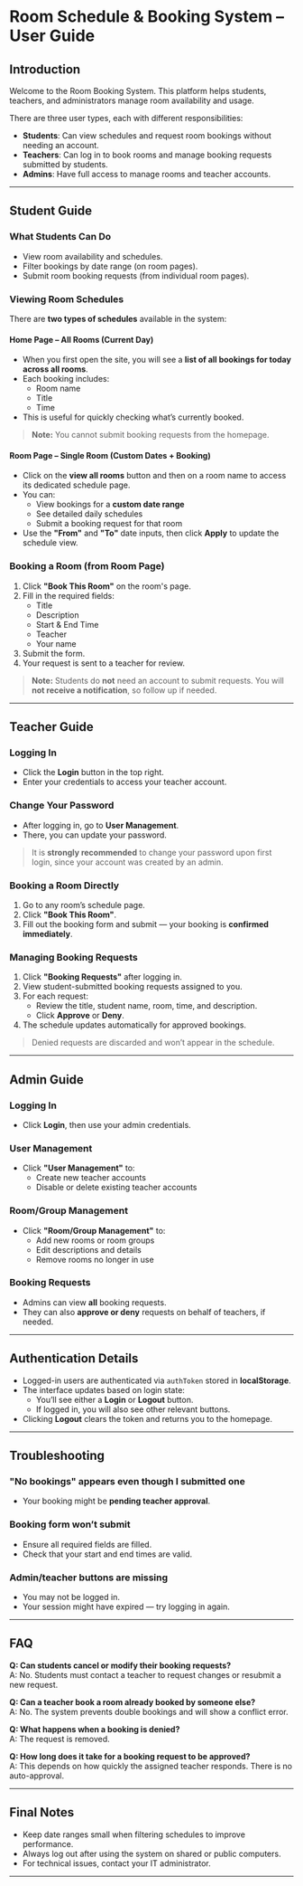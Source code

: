 # Room Schedule & Booking System – User Guide

## Introduction

Welcome to the Room Booking System. This platform helps students, teachers, and administrators manage room availability and usage.

There are three user types, each with different responsibilities:

- **Students**: Can view schedules and request room bookings without needing an account.
- **Teachers**: Can log in to book rooms and manage booking requests submitted by students.
- **Admins**: Have full access to manage rooms and teacher accounts.

---

## Student Guide

### What Students Can Do

- View room availability and schedules.
- Filter bookings by date range (on room pages).
- Submit room booking requests (from individual room pages).

### Viewing Room Schedules

There are **two types of schedules** available in the system:

#### Home Page – All Rooms (Current Day)

- When you first open the site, you will see a **list of all bookings for today across all rooms**.
- Each booking includes:
  - Room name
  - Title
  - Time
- This is useful for quickly checking what’s currently booked.

> **Note:** You cannot submit booking requests from the homepage.

#### Room Page – Single Room (Custom Dates + Booking)

- Click on the **view all rooms** button and then on a room name to access its dedicated schedule page.
- You can:
  - View bookings for a **custom date range**
  - See detailed daily schedules
  - Submit a booking request for that room
- Use the **"From"** and **"To"** date inputs, then click **Apply** to update the schedule view.

### Booking a Room (from Room Page)

1. Click **"Book This Room"** on the room's page.
2. Fill in the required fields:
   - Title
   - Description
   - Start & End Time
   - Teacher
   - Your name
3. Submit the form.
4. Your request is sent to a teacher for review.

> **Note:** Students do **not** need an account to submit requests. You will **not receive a notification**, so follow up if needed.

---

## Teacher Guide

### Logging In

- Click the **Login** button in the top right.
- Enter your credentials to access your teacher account.

### Change Your Password

- After logging in, go to **User Management**.
- There, you can update your password.
> It is **strongly recommended** to change your password upon first login, since your account was created by an admin.

### Booking a Room Directly

1. Go to any room’s schedule page.
2. Click **"Book This Room"**.
3. Fill out the booking form and submit — your booking is **confirmed immediately**.

### Managing Booking Requests

1. Click **"Booking Requests"** after logging in.
2. View student-submitted booking requests assigned to you.
3. For each request:
   - Review the title, student name, room, time, and description.
   - Click **Approve** or **Deny**.
4. The schedule updates automatically for approved bookings.

> Denied requests are discarded and won’t appear in the schedule.

---

## Admin Guide

### Logging In

- Click **Login**, then use your admin credentials.

### User Management

- Click **"User Management"** to:
  - Create new teacher accounts
  - Disable or delete existing teacher accounts

### Room/Group Management

- Click **"Room/Group Management"** to:
  - Add new rooms or room groups
  - Edit descriptions and details
  - Remove rooms no longer in use

### Booking Requests

- Admins can view **all** booking requests.
- They can also **approve or deny** requests on behalf of teachers, if needed.

---

## Authentication Details

- Logged-in users are authenticated via `authToken` stored in **localStorage**.
- The interface updates based on login state:
  - You’ll see either a **Login** or **Logout** button.
  - If logged in, you will also see other relevant buttons.
- Clicking **Logout** clears the token and returns you to the homepage.

---

## Troubleshooting

### "No bookings" appears even though I submitted one  
- Your booking might be **pending teacher approval**.

### Booking form won’t submit  
- Ensure all required fields are filled.
- Check that your start and end times are valid.

### Admin/teacher buttons are missing  
- You may not be logged in.
- Your session might have expired — try logging in again.

---

## FAQ

**Q: Can students cancel or modify their booking requests?**  
A: No. Students must contact a teacher to request changes or resubmit a new request.

**Q: Can a teacher book a room already booked by someone else?**  
A: No. The system prevents double bookings and will show a conflict error.

**Q: What happens when a booking is denied?**  
A: The request is removed.

**Q: How long does it take for a booking request to be approved?**  
A: This depends on how quickly the assigned teacher responds. There is no auto-approval.

---

## Final Notes

- Keep date ranges small when filtering schedules to improve performance.
- Always log out after using the system on shared or public computers.
- For technical issues, contact your IT administrator.

---
